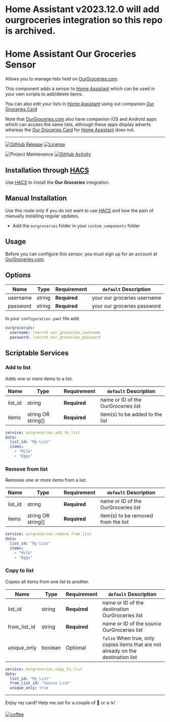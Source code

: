 # Home Assistant v2023.12.0 will add ourgroceries integration so this repo is archived.


# Home Assistant Our Groceries Sensor

Allows you to manage lists held on [OurGroceries.com](https://www.ourgroceries.com/). 

This component adds a sensor to [Home Assistant](https://www.home-assistant.io/) which can be used in your own scripts to add/delete items. 

You can also edit your lists in [Home Assistant](https://www.home-assistant.io/) using out companion [Our Groceries Card](https://github.com/ljmerza/our-groceries-card)

Note that [OurGroceries.com](https://www.ourgroceries.com/) also have companion iOS and Android apps which can access the same lists, although these apps display adverts whereas the [Our Groceries Card](https://github.com/ljmerza/our-groceries-card) for [Home Assistant](https://www.home-assistant.io/) does not.

---

[![GitHub Release][releases-shield]][releases]
[![License][license-shield]](LICENSE.md)

![Project Maintenance][maintenance-shield]
[![GitHub Activity][commits-shield]][commits]

## Installation through [HACS](https://hacs.xyz/)
Use [HACS](https://hacs.xyz/) to install the **Our Groceries** integration.

## Manual Installation
Use this route only if you do not want to use [HACS](https://hacs.xyz/) and love the pain of manually installing regular updates.
* Add the `ourgroceries` folder in your `custom_components` folder

## Usage

Before you can configure this sensor, you must sign up for an account at [OurGroceries.com](https://www.ourgroceries.com/).  

## Options

| Name | Type | Requirement | `default` Description
| ---- | ---- | ------- | -----------
| username | string | **Required** | your our groceries username
| password | string | **Required** | your our groceries password


In your `configuration.yaml` file add:

```yaml
ourgroceries:
  username: !secret our_groceries_username
  password: !secret our_groceries_password
```

## Scriptable Services

### Add to list

Adds one or more items to a list.

| Name | Type | Requirement | `default` Description
| ---- | ---- | ------- | -----------
| list_id | string | **Required** | name or ID of the OurGroceries list
| items | string OR string[] | **Required** | item(s) to be added to the list

```yaml
service: ourgroceries.add_to_list
data:
  list_id: "My List"
  items:
    - "Milk"
    - "Eggs"
```

### Remove from list

Removes one or more items from a list.

| Name | Type | Requirement | `default` Description
| ---- | ---- | ------- | -----------
| list_id | string | **Required** | name or ID of the OurGroceries list
| items | string OR string[] | **Required** | item(s) to be removed from the list

```yaml
service: ourgroceries.remove_from_list
data:
  list_id: "My List"
  items:
    - "Milk"
    - "Eggs"
```

### Copy to list

Copies all items from one list to another.

| Name | Type | Requirement | `default` Description
| ---- | ---- | ------- | -----------
| list_id | string | **Required** | name or ID of the destination OurGroceries list
| from_list_id | string | **Required** | name or ID of the source OurGroceries list
| unique_only | boolean | Optional | `false` When true, only copies items that are not already on the destination list

```yaml
service: ourgroceries.copy_to_list
data:
  list_id: "My List"
  from_list_id: "Source List"
  unique_only: true
```

---

Enjoy my card? Help me out for a couple of :beers: or a :coffee:!

[![coffee](https://www.buymeacoffee.com/assets/img/custom_images/black_img.png)](https://www.buymeacoffee.com/JMISm06AD)


[commits-shield]: https://img.shields.io/github/commit-activity/y/ljmerza/ha-our-groceries.svg?style=for-the-badge
[commits]: https://github.com/ljmerza/ha-our-groceries/commits/master
[license-shield]: https://img.shields.io/github/license/ljmerza/ha-our-groceries.svg?style=for-the-badge
[maintenance-shield]: https://img.shields.io/badge/maintainer-Leonardo%20Merza%20%40ljmerza-blue.svg?style=for-the-badge
[releases-shield]: https://img.shields.io/github/release/ljmerza/ha-our-groceries.svg?style=for-the-badge
[releases]: https://github.com/ljmerza/ha-our-groceries/releases

